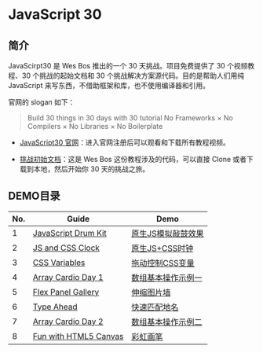# JavaScript 30
## 简介
JavaScirpt30 是 Wes Bos 推出的一个 30 天挑战。项目免费提供了 30 个视频教程、30 个挑战的起始文档和 30 个挑战解决方案源代码。目的是帮助人们用纯 JavaScript 来写东西，不借助框架和库，也不使用编译器和引用。

官网的 slogan 如下：
> Build 30 things in 30 days with 30  tutorial
> No Frameworks × No Compilers × No Libraries × No Boilerplate

- [JavaScript30 官网](https://javascript30.com)：进入官网注册后可以观看和下载所有教程视频。

- [挑战初始文档](https://github.com/wesbos/JavaScript30)：这是 Wes Bos 这份教程涉及的代码，可以直接 Clone 或者下载到本地，然后开始你 30 天的挑战之旅。

## DEMO目录
No. | Guide | Demo
--- | --- | ---
1 | [JavaScript Drum Kit](https://github.com/wyx8267/JavaScript30/tree/master/01%20-%20JavaScript%20Drum%20Kit) | [原生JS模拟敲鼓效果](https://wyx8267.github.io/JavaScript30/01%20-%20JavaScript%20Drum%20Kit/)
2 | [JS and CSS Clock](https://github.com/wyx8267/JavaScript30/tree/master/02%20-%20JS%20and%20CSS%20Clock) | [原生JS+CSS时钟](https://wyx8267.github.io/JavaScript30/02%20-%20JS%20and%20CSS%20Clock/)
3 | [CSS Variables](https://github.com/wyx8267/JavaScript30/tree/master/03%20-%20CSS%20Variables) | [拖动控制CSS变量](https://wyx8267.github.io/JavaScript30/03%20-%20CSS%20Variables/)
4 | [Array Cardio Day 1](https://github.com/wyx8267/JavaScript30/tree/master/04%20-%20Array%20Cardio%20Day%201) | [数组基本操作示例一](https://wyx8267.github.io/JavaScript30/04%20-%20Array%20Cardio%20Day%201/)
5 | [Flex Panel Gallery](https://github.com/wyx8267/JavaScript30/tree/master/05%20-%20Flex%20Panel%20Gallery) | [伸缩图片墙](https://wyx8267.github.io/JavaScript30/05%20-%20Flex%20Panel%20Gallery/)
6 | [Type Ahead](https://github.com/wyx8267/JavaScript30/tree/master/06%20-%20Type%20Ahead) | [快速匹配地名](https://wyx8267.github.io/JavaScript30/06%20-%20Type%20Ahead/)
7 | [Array Cardio Day 2](https://github.com/wyx8267/JavaScript30/tree/master/07%20-%20Array%20Cardio%20Day%202) | [数组基本操作示例二](https://wyx8267.github.io/JavaScript30/07%20-%20Array%20Cardio%20Day%202/)
8 | [Fun with HTML5 Canvas](https://github.com/wyx8267/JavaScript30/tree/master/08%20-%20Fun%20with%20HTML5%20Canvas) | [彩虹画笔](https://wyx8267.github.io/JavaScript30/08%20-%20Fun%20with%20HTML5%20Canvas/)